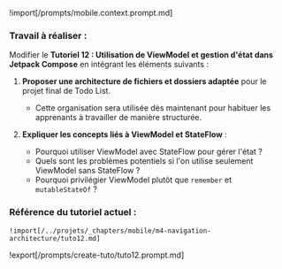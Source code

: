 !import[/prompts/mobile.context.prompt.md] 

### **Travail à réaliser :**  

Modifier le **Tutoriel 12 : Utilisation de ViewModel et gestion d'état dans Jetpack Compose** en intégrant les éléments suivants :  

1. **Proposer une architecture de fichiers et dossiers adaptée** pour le projet final de Todo List.  
   - Cette organisation sera utilisée dès maintenant pour habituer les apprenants à travailler de manière structurée.  

2. **Expliquer les concepts liés à ViewModel et StateFlow** :  
   - Pourquoi utiliser ViewModel avec StateFlow pour gérer l'état ?  
   - Quels sont les problèmes potentiels si l'on utilise seulement ViewModel sans StateFlow ?  
   - Pourquoi privilégier ViewModel plutôt que `remember` et `mutableStateOf` ?  

### Référence du tutoriel actuel :  

```
!import[/../projets/_chapters/mobile/m4-navigation-architecture/tuto12.md]
```

!export[/prompts/create-tuto/tuto12.prompt.md]  